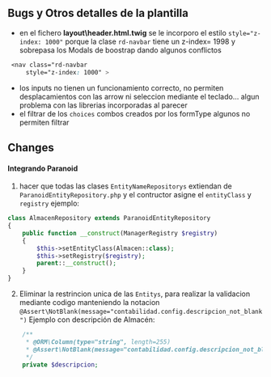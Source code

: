 ## Bugs y Otros detalles de la plantilla
- en el fichero **layout\header.html.twig** se le incorporo el estilo
`style="z-index: 1000"` porque la clase `rd-navbar` tiene un z-index= 1998 y sobrepasa los Modals de boostrap dando algunos conflictos 
```css
 <nav class="rd-navbar 
     style="z-index: 1000" >
```
- los inputs no tienen un funcionamiento correcto, no permiten desplacamientos con las 
arrow ni seleccion mediante el teclado... algun problema con las librerias incorporadas al parecer
- el filtrar de los `choices` combos creados por los formType algunos no permiten filtrar

## Changes
#### Integrando Paranoid
1. hacer que todas las clases `EntityNameRepositorys` extiendan de `ParanoidEntityRepository.php`
y el contructor asigne el `entityClass` y `registry` ejemplo:
```php
class AlmacenRepository extends ParanoidEntityRepository
{
    public function __construct(ManagerRegistry $registry)
    {
        $this->setEntityClass(Almacen::class);
        $this->setRegistry($registry);
        parent::__construct();
    }
}
```
2. Eliminar la restrincion unica de las `Entitys`, para realizar la validacion mediante codigo
manteniendo la notacion `@Assert\NotBlank(message="contabilidad.config.descripcion_not_blank")`
Ejemplo con descripción de Almacén: 
```php
    /**
     * @ORM\Column(type="string", length=255)
     * @Assert\NotBlank(message="contabilidad.config.descripcion_not_blank")
     */
    private $descripcion;

```
